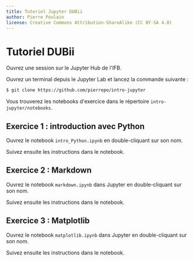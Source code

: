 ```yaml
---
title: Tutoriel Jupyter DUBii
author: Pierre Poulain
license: Creative Commons Attribution-ShareAlike (CC BY-SA 4.0)
---
```


# Tutoriel DUBii

Ouvrez une session sur le Jupyter Hub de l'IFB.

Ouvrez un terminal depuis le Jupyter Lab et lancez la commande suivante :
```bash
$ git clone https://github.com/pierrepo/intro-jupyter
```

Vous trouverez les notebooks d'exercice dans le répertoire `intro-jupyter/notebooks`.

## Exercice 1 : introduction avec Python

Ouvrez le notebook `intro_Python.ipynb` en double-cliquant sur son nom.

Suivez ensuite les instructions dans le notebook.


## Exercice 2 : Markdown

Ouvrez le notebook `markdown.ipynb` dans Jupyter en double-cliquant sur son nom. 

Suivez ensuite les instructions dans le notebook.


## Exercice 3 : Matplotlib

Ouvrez le notebook `matplotlib.ipynb` dans Jupyter en double-cliquant sur son nom. 

Suivez ensuite les instructions dans le notebook.

